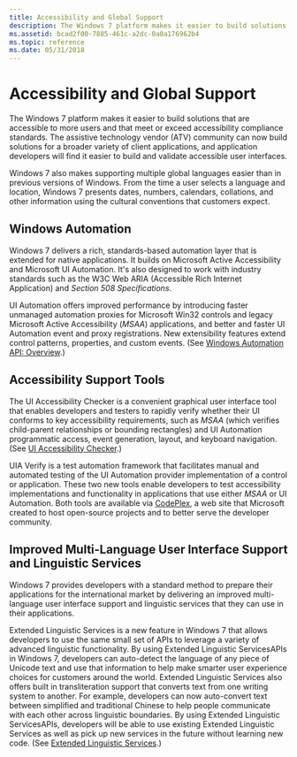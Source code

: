 ```yaml
---
title: Accessibility and Global Support
description: The Windows 7 platform makes it easier to build solutions that are accessible to more users and that meet or exceed accessibility compliance standards.
ms.assetid: bcad2f00-7885-461c-a2dc-0a0a176962b4
ms.topic: reference
ms.date: 05/31/2018
---
```


# Accessibility and Global Support

The Windows 7 platform makes it easier to build solutions that are accessible to more users and that meet or exceed accessibility compliance standards. The assistive technology vendor (ATV) community can now build solutions for a broader variety of client applications, and application developers will find it easier to build and validate accessible user interfaces.

Windows 7 also makes supporting multiple global languages easier than in previous versions of Windows. From the time a user selects a language and location, Windows 7 presents dates, numbers, calendars, collations, and other information using the cultural conventions that customers expect.

## Windows Automation

Windows 7 delivers a rich, standards-based automation layer that is extended for native applications. It builds on Microsoft Active Accessibility and Microsoft UI Automation. It's also designed to work with industry standards such as the W3C Web ARIA (Accessible Rich Internet Application) and *Section 508 Specifications*.

UI Automation offers improved performance by introducing faster unmanaged automation proxies for Microsoft Win32 controls and legacy Microsoft Active Accessibility (*MSAA*) applications, and better and faster UI Automation event and proxy registrations. New extensibility features extend control patterns, properties, and custom events. (See [Windows Automation API: Overview](../winauto/windows-automation-api-overview.md).)

## Accessibility Support Tools

The UI Accessibility Checker is a convenient graphical user interface tool that enables developers and testers to rapidly verify whether their UI conforms to key accessibility requirements, such as *MSAA* (which verifies child-parent relationships or bounding rectangles) and UI Automation programmatic access, event generation, layout, and keyboard navigation. (See [UI Accessibility Checker](https://www.codeplex.com/AccCheck).)

UIA Verify is a test automation framework that facilitates manual and automated testing of the UI Automation provider implementation of a control or application. These two new tools enable developers to test accessibility implementations and functionality in applications that use either *MSAA* or UI Automation. Both tools are available via [CodePlex](https://www.codeplex.com/), a web site that Microsoft created to host open-source projects and to better serve the developer community.

## Improved Multi-Language User Interface Support and Linguistic Services

Windows 7 provides developers with a standard method to prepare their applications for the international market by delivering an improved multi-language user interface support and linguistic services that they can use in their applications.

Extended Linguistic Services is a new feature in Windows 7 that allows developers to use the same small set of APIs to leverage a variety of advanced linguistic functionality. By using Extended Linguistic ServicesAPIs in Windows 7, developers can auto-detect the language of any piece of Unicode text and use that information to help make smarter user experience choices for customers around the world. Extended Linguistic Services also offers built in transliteration support that converts text from one writing system to another. For example, developers can now auto-convert text between simplified and traditional Chinese to help people communicate with each other across linguistic boundaries. By using Extended Linguistic ServicesAPIs, developers will be able to use existing Extended Linguistic Services as well as pick up new services in the future without learning new code. (See [Extended Linguistic Services](../intl/extended-linguistic-services.md).)

 

 
